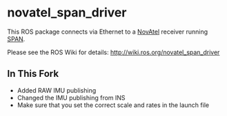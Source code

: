 # novatel_span_driver

This ROS package connects via Ethernet to a [NovAtel](http://www.novatel.com/) receiver running
[SPAN](http://www.novatel.com/span).

Please see the ROS Wiki for details: http://wiki.ros.org/novatel_span_driver


## In This Fork

* Added RAW IMU publishing
* Changed the IMU publishing from INS
* Make sure that you set the correct scale and rates in the launch file

